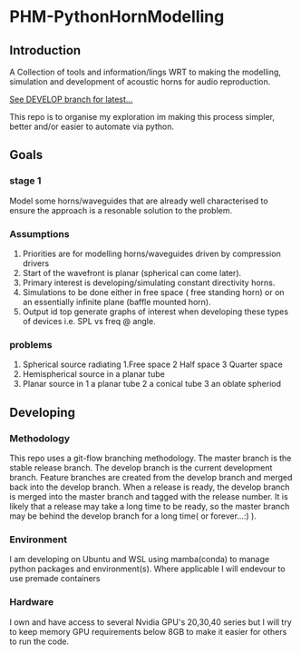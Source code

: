 # PHM-PythonHornModelling

## Introduction

A Collection of tools and information/lings WRT to making the modelling, simulation and development of acoustic horns for audio reproduction.

[See DEVELOP branch for latest...](https://github.com/kurtjcu/PHM-PythonHornModelling/tree/develop)

This repo is to organise my exploration im making this process simpler, better and/or easier to automate via python.

## Goals
### stage 1 
Model some horns/waveguides that are already well characterised to ensure the approach is a resonable solution to the problem.

### Assumptions
1. Priorities are for modelling horns/waveguides driven by compression drivers
2. Start of the wavefront is planar (spherical can come later).
3. Primary interest is developing/simulating constant directivity horns.
4. Simulations to be done either in free space ( free standing horn) or on an essentially infinite plane (baffle mounted horn).
5. Output id top generate graphs of interest when developing these types of devices i.e. SPL vs freq @ angle.

### problems
1. Spherical source radiating
    1.Free space
    2 Half space
    3 Quarter space
2. Hemispherical source in a planar tube
3. Planar source in 
    1 a planar tube
    2 a conical tube
    3 an oblate spheriod 







## Developing

### Methodology
This repo uses a git-flow branching methodology. The master branch is the stable release branch. The develop branch is the current development branch. Feature branches are created from the develop branch and merged back into the develop branch. When a release is ready, the develop branch is merged into the master branch and tagged with the release number. It is likely that a release may take a long time to be ready, so the master branch may be behind the develop branch for a long time( or forever...:) ). 

### Environment
I am developing on Ubuntu and WSL using mamba(conda) to manage python packages and environment(s). Where applicable I will endevour to use premade containers 

### Hardware
I own and have access to several Nvidia GPU's 20,30,40 series but I will try to keep memory GPU requirements below 8GB to make it easier for others to run the code.


